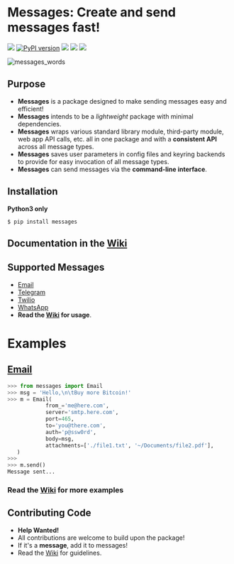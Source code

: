 # Messages: Create and send messages fast!
[![](https://img.shields.io/badge/built%20with-Python3-red.svg)](https://www.python.org/)
[![PyPI version](https://badge.fury.io/py/messages.svg)](https://badge.fury.io/py/messages)
[![](https://travis-ci.org/trp07/messages.svg?branch=master)](https://travis-ci.org/trp07/messages)
[![](https://coveralls.io/repos/github/trp07/messages/badge.svg?branch=master)](https://coveralls.io/github/trp07/messages?branch=master)
[![](https://img.shields.io/badge/license-MIT-blue.svg)](https://github.com/trp07/messages/blob/master/LICENSE)

![messages_words](https://user-images.githubusercontent.com/18299151/48576493-c0a68380-e925-11e8-9322-eb5bd67858a4.png)

## Purpose
- **Messages** is a package designed to make sending messages easy and efficient!
- **Messages** intends to be a _lightweight_ package with minimal dependencies.
- **Messages** wraps various standard library module, third-party module, web app API calls, etc. all in one package and with a **consistent API** across all message types.
- **Messages** saves user parameters in config files and keyring backends to provide for easy invocation of all message types. 
- **Messages** can send messages via the **command-line interface**.


## Installation
**Python3 only**
```shell
$ pip install messages
```

## Documentation in the [Wiki](https://github.com/trp07/messages/wiki)

## Supported Messages
* [Email](https://github.com/trp07/messages/wiki/Email)
* [Telegram](https://github.com/trp07/messages/wiki/TelegramBot)
* [Twilio](https://github.com/trp07/messages/wiki/Twilio)
* [WhatsApp](https://github.com/trp07/messages/wiki/WhatsApp)
* **Read the [Wiki](https://github.com/trp07/messages/wiki) for usage**.


# Examples
## [Email](https://github.com/trp07/messages/wiki/Email)

```python
>>> from messages import Email
>>> msg = 'Hello,\n\tBuy more Bitcoin!'
>>> m = Email(
            from_='me@here.com',
            server='smtp.here.com',
            port=465,
            to='you@there.com',
            auth='p@ssw0rd',       
            body=msg,
            attachments=['./file1.txt', '~/Documents/file2.pdf'],
   )
>>>
>>> m.send()        
Message sent...
```

### **Read** the [Wiki](https://github.com/trp07/messages/wiki) for **more examples**


## Contributing Code

* **Help Wanted!**
* All contributions are welcome to build upon the package!
* If it's a **message**, add it to messages!
* Read the [Wiki](https://github.com/trp07/messages/wiki) for guidelines.
